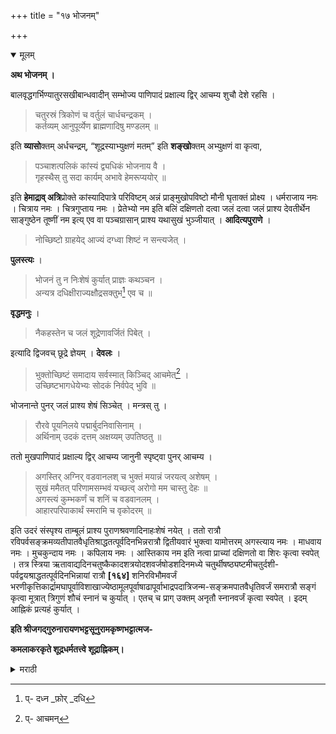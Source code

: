 +++
title = "१७ भोजनम्"

+++

<details open><summary>मूलम्</summary>

**अथ भोजनम् ।**

बालवृद्धगर्भिण्यातुरसखीबान्धवादीन् सम्भोज्य पाणिपादं प्रक्षाल्य द्विर् आचम्य शुचौ देशे रहसि । 

> चतुरस्रं त्रिकोणं च वर्तुलं चार्धचन्द्रकम् ।  
कर्तव्यम् आनुपूर्व्येण ब्राह्मणादिषु मण्डलम् ॥ 

इति **व्यासो**क्तम् अर्धचन्द्रम्, “शूद्रस्याभ्युक्षणं मतम्” इति **शङ्खो**क्तम् अभ्युक्षणं वा कृत्वा, 

> पञ्चाशत्पलिकं कांस्यं द्व्यधिकं भोजनाय वै ।  
गृहस्थैस् तु सदा कार्यम् अभावे हेमरूप्ययोर् ॥

इति **हेमाद्राव् अत्रि**प्रोक्ते कांस्यादिपात्रे परिविष्टम् अन्नं प्राङ्मुखोपविष्टो मौनी घृताक्तं प्रोक्ष्य । धर्मराजाय नमः । चित्राय नमः । चित्रगुप्ताय नमः । प्रेतेभ्यो नम इति बलिं दक्षिणतो दत्वा जलं दत्वा जलं प्राश्य देवतीर्थेन साङ्गुष्ठेन तूष्णीं नम इत्य् एव वा पञ्चग्रासान् प्राश्य यथासुखं भुञ्जीयात् । **आदित्यपुराणे** ।

> नोच्छिष्टो ग्राहयेद् आज्यं दग्ध्वा शिष्टं न सन्त्यजेत् । 

**पुलस्त्यः** ।

> भोजनं तु न निःशेषं कुर्यात् प्राज्ञः कथञ्चन ।  
अन्यत्र दधिक्षीराज्यक्षौद्रसक्तुभ[^५६] एव च ॥

[^५६]:
     प्- दध्न _फ़ोर् _दधि

**वृद्धमनुः** ।

> नैकहस्तेन च जलं शूद्रेणावर्जितं पिबेत् ।

इत्यादि द्विजवच् छूद्रे ज्ञेयम् । **देवलः** ।

> भुक्तोच्छिष्टं समादाय सर्वस्मात् किञ्चिद् आचमेत्[^५७] ।  
उच्छिष्टभागधेयेभ्यः सोदकं निर्वपेद् भुवि ॥

[^५७]:
     प्- आचमन्

भोजनान्ते पुनर् जलं प्राश्य शेषं सिञ्चेत् । मन्त्रस् तु ।

> रौरवे पूयनिलये पद्मार्बुदनिवासिनाम् ।  
अर्थिनाम् उदकं दत्तम् अक्षय्यम् उपतिष्ठतु ॥

ततो मुखपाणिपादं प्रक्षाल्य द्विर् आचम्य जानुनी स्पृष्ट्वा पुनर् आचम्य । 

> अगस्तिर् अग्निर् वडवानलश् च भुक्तं मयान्नं जरयत्व् अशेषम् ।  
सुखं ममैतत् परिणामसम्भवं यच्छत्व् अरोगो मम चास्तु देहः ॥  
अगस्त्यं कुम्भकर्णं च शनिं च वडवानलम् ।  
आहारपरिपाकार्थं स्मरामि च वृकोदरम् ॥

इति उदरं संस्पृश्य ताम्बूलं प्राश्य पुराणश्रवणादिनाहःशेषं नयेत् । ततो रात्रौ रविपर्वसङ्क्रमव्यतीपातवैधृतिश्राद्धतत्पूर्वदिनभिन्नरात्रौ द्वितीयवारं भुक्त्वा यामोत्तरम् अगस्त्याय नमः । माधवाय नमः । मुचकुन्दाय नमः । कपिलाय नमः । आस्तिकाय नम इति नत्वा प्राच्यां दक्षिणतो वा शिरः कृत्वा स्वपेत् । तत्र स्त्रिया ऋतावाद्यदिनचतुष्कैकादशत्रयोदशवर्जषोडशदिनमध्ये चतुर्थीषष्ठ्यष्टमीचतुर्दशी-पर्वद्वयश्राद्धतत्पूर्वदिनभिन्नायां रात्रौ **[१६४]** शनिरविभौमवर्जं भरणीकृत्तिकार्द्रामघापूर्वाविशाखाज्येष्ठामूलपूर्वाषाढापूर्वाभाद्रपदात्रिजन्म-सङ्क्रमपातवैधृतिवर्जं समरात्रौ सङ्गं कृत्वा मूत्रात् त्रिगुणं शौचं स्नानं च कुर्यात् । एतच् च प्राग् उक्तम् अनृतौ स्नानवर्जं कृत्वा स्वपेत् । इदम् आह्निकं प्रत्यहं कुर्यात् । 

**इति श्रीजगद्गुरुनारायणभट्टसूनुरामकृष्णभट्टात्मज-**

**कमलाकरकृते शूद्रधर्मतत्त्वे शूद्राह्निकम्।**
</details> 

<details><summary>मराठी</summary>

यानन्तर भोजनविधि साङ्गतो. 

बाल, वृद्ध, गर्भिणी स्त्रिया, रोगी, मित्र, मम्बन्धी इत्यादिकाम्स प्रथम भोजनास बसवून, हातपाय धुवून, शुद्ध प्रदेशाम्त एकान्ती "चतुष्कोण ब्राह्मणान्नी, त्रिकोण क्षत्रियान्नी, वर्तुल वैश्यान्नी आणि अर्धचन्द्राकार शूद्रान्नी मण्डल करावें," असे व्यासोक्त रीतीने शूद्रास विहित आलेले अर्धचन्द्राकार मण्डल, अथवा - “शूद्राने केवळ उदकानें प्रोक्षण करावें," असे शङ्खोक्त अभ्युक्षण करून, त्यावर भोजनपात्र ठेवावे. ---"५० पल (ह्मणजे २०० तोळे) वजनाचें कांसे, सोने अथवा रुपे यानें अमावे." असे हेमाद्रीत अत्रीने माङ्गितलेल्या काम्या दिपात्राम्त वाढलेले अन्न पूर्वेस बसून, मौन धरून, त्यावर तूप घालून, मग प्रोक्षन,- धर्मराजाय नमः । चित्राय नमः । चित्रगुप्ताय नमः । प्रेतेभ्यो नमः । असे ४ बलि उन वेकडे देऊन, त्यावर उदक देउ.न, उदक प्राशन करून, अङ्गुष्ठसहित देवतीर्थाने तूष्णी अथवा "नमः" मन्त्राने ५ ग्राम मुग्वाम्त घेऊन, नन्तर यथेच्छ भोजन करावम्. आदित्यपुरा णान्त-"जेवीत अमनाम्, वामहम्नाने तूप, दृध, व मीठ ही घेऊ नयेत व त्याम्स म्पर्शही करूं नये. केल्यास ती उच्छिष्ट होतात. आणि कोणाचान पदार्थ कांहीं लाऊन अर्धाच टाकू नये,' असे साङ्गितले आहे. पुलस्त्य ह्मणतो - "भोजन निःशेष करू नये, परन्तु दहीम्, दूध, तूप, मध, सक्त ही मात्र निःशेष भक्षावी." वृद्धमनु ह्मणतो--"भोजनकाली एकान हस्ताने उदक पिऊ नये. शूद्राने आणलेलं पिऊ नये." इत्यादि ब्राह्मणाम्म ने नियम आहेत, तेच शूद्राम्म आहेत, असे जाणावम्. देवल मणतो - "आपण भक्षन शेष राहिलेल्या अन्नान्तून काही घ्यावं व उत्तरापोशन करून. ते अन्न उदकमहित भूमीवर मोडून, उत्तरापोशनां तील अर्धे उदक पुढील मन्त्राने त्यावर द्यावं.' नो - 

> रौरवे पूयनिलये पद्मार्बुदनिवासिनाम् ।  
अर्थिनामुदकं दत्तमक्षय्यमुपतिष्ठतु ॥ १ ॥ 

नन्तर नोन्द, हात, व पाय, धुवून, दोन वेळ आचमन करून, गुल्याम्म म्पर्श करून, पुनः आनमन करून, पुढील मन्त्र 

> अगस्तिरग्निर्वडवानलश्च भुक्तं मयान्नं जरयत्वशेषम् ॥  
मुखं ममैतत्परिणामसम्भवं यच्छत्वरोगो मम चास्तु देहः ॥ १ ॥  
अगस्त्यं कुम्भकर्णं च शनिं च वडवानलम् ।  
आहारपरिपाकार्थं स्मरामि च वृकोदरम् ॥ २ ॥ 

ह्मणून पोटावरून हात फिरवावा. नन्तर विडा खाऊन, वाकी राहिलेला दिवम पुराणश्रवणादिकाने घालवावा. नन्तर रविवार, पोर्णिमा, अमावास्या, सङ्क्रान्ति, व्यतीपात, वैधृति, श्राद्ध, व तत्पूर्वदिवम इतक्या दिवसी भोजन करूं नये. यांवाञ्चून इतर दिवशी रात्री भोजन करून, सुमारे १ प्रहर रात्रीनन्तर अगस्त्याय नमः । माधवाय नमः । मुचकुन्दाय नमः । कपिलाय नमः । आस्तिकाय नमः । ह्मणून नमस्कार करून, पूर्वेम किंवा दक्षिणेम मस्तक करून निनावम्. स्त्रीमम्भोग करणे तो रजोदर्शनापासून प्रथमच्या ४। ११ व १३ वी त्या रात्रि वर्ण्य करून सोळा दिवसाञ्च्या आम्त ४।६।४।१४।१५।३०। या तिथि, श्राद्ध व तत्पूर्व दिवम, शनि, रवि व मङ्गळवार, भरणी, कृत्तिका, आा, मघा, पूर्वा, विशाखा, ज्येष्ठा, मूळ, पूर्वाषाढा, पूर्वाभाद्रपदा, आ. पले जन्मनक्षत्र, तत्पूर्व व तदुत्तर असीं तीन, ही नक्षत्रे, सङ्क्रान्ति, व्यतीपात, वैधृति, इतके योग वर्ण्य करून, समरात्रीत स्त्रीसङ्ग करावा. नन्तर मूत्राच्या तिप्पट शौच करून, स्नान करावे, हे पूर्वी साङ्गितले आहे. ऋतुकालावाञ्चून (१६ रात्रीनन्तर ) स्नान न करितां मूत्रा सारखें शौच करून निनावेम्. हे आन्हिक प्रतिदिवशीं करावेम्. 

इति शूद्रधर्मतत्त्वप्रकाशे शूद्राह्निकं समाप्तम् ॥
</details> 
